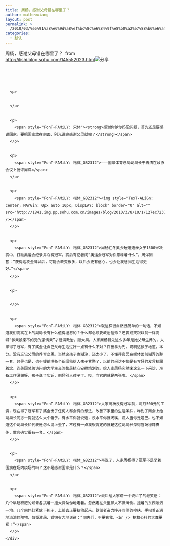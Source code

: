 ```yaml
---
title: 周杨，感谢父母错在哪里了？
author: mathewxiang
layout: post
permalink: >
  /2010/03/%e5%91%a8%e6%9d%a8%ef%bc%8c%e6%84%9f%e8%b0%a2%e7%88%b6%e6%af%8d%e9%94%99%e5%9c%a8%e5%93%aa%e9%87%8c%e4%ba%86%ef%bc%9f/
categories:
  - 默认
---
```

周杨，感谢父母错在哪里了？  from <http://ilishi.blog.sohu.com/145552023.html><span><a style="MArGin-riGHT: 10px" entrytitle="周杨，感谢父母错在哪里了？" data-sharetype="31" data-title="#{@entryTitle}" data-url="http://ilishi.blog.sohu.com/145552023.html" data-abstracts="#{#main-content@innerText<51}" data-ext="{v:'1',xpt:'#{$_xpt}'}"><img title="分享" alt="分享" src="http://js2.pp.sohu.com.cn/ppp/blog/styles_ppp/images/btn_share_s2.gif" /></a></span>

<div>
  <span> </span>
</div>

<div>
  <div>
    <div style="Line-HeiGHT: 160%; FonT-siZe: 14px">
      <p>
            <img style="TexT-ALiGn: center; MArGin: 0px auto 10px; DispLAY: block" border="0" alt="" src="http://1811.img.pp.sohu.com.cn/images/blog/2010/3/8/10/29/127ec7083fcg214.jpg" />
      </p>
      
      <p>
         
      </p>
      
      <p>
        <span style="FonT-FAMiLY: 宋体"><strong>感谢你爹你妈没问题，首先还是要感谢国家。要把国家放在前面，别光说完感谢父母就完了</strong></span>
      </p>
      
      <p>
        <span style="FonT-FAMiLY: 楷体_GB2312">———国家体育总局副局长于再清在政协会议上批评周洋</span>
      </p>
      
      <p>
        <span style="FonT-FAMiLY: 楷体_GB2312"><img style="TexT-ALiGn: center; MArGin: 0px auto 10px; DispLAY: block" border="0" alt="" src="http://1841.img.pp.sohu.com.cn/images/blog/2010/3/8/10/1/127ec723737g214.jpg" /></span>
      </p>
      
      <p>
        <span style="FonT-FAMiLY: 楷体_GB2312">周杨在冬奥会短道速滑女子1500米决赛中，打破奥运会纪录并夺得冠军。赛后有记者问“奥运会冠军对你意味着什么”，周洋回答：“获得这枚金牌以后，可能会改变很多，以后会更有信心，也会让我爸妈生活得更好。”</span>
      </p>
      
      <p>
         
      </p>
      
      <p>
        <span style="FonT-FAMiLY: 楷体_GB2312">就这样很自然很简单的一句话，不知道我们高高在上的副局长有什么值得埋怨的？什么都必须要政治挂帅？还要成天跟以前一样高喊“爹亲娘亲不如党的恩情亲”才是讲政治，顾大局。人家周杨首先这么多年是她父母生养的，人家得了冠军，有了奖金让自己父母生活过好一点有什么不对？百善孝为先，说明这孩子地道，本分。没有忘记父母的养育之恩。当然这孩子也糊涂，还太小了，不懂得官员在媒体面前糊弄的那一套，领导也是，也不提前准备个新闻稿给人孩子背熟了，以前的采访不都是有写好的发言稿跟着念，连美国总统访问的大学生交流都是精心安排策划的。给人家周杨突然来这么一下采访，准备工作没做好，孩子说了实话，倒怪别人孩子了。哎，当官的就是两张嘴。</span>
      </p>
      
      <p>
        <span style="FonT-FAMiLY: 楷体_GB2312">人家周杨没得冠军前，每月500元的工资，现在得了冠军有了奖金出于任何人都会有的想法，改善下家里的生活条件，咋到了两会上给副局长同志一提就这么大个帽子。有水平你就说话，没水平你就闭嘴，没人当你是哑巴。也不知道这个副局长和代表是怎么混上去了，不过有一点我很肯定的就是这位副局长深得官场秘籍真传，做官确实很有一套。</span>
      </p>
      
      <p>
        <span style="FonT-FAMiLY: 楷体_GB2312">再说了，人家周杨得了冠军不是举着国旗在场内绕场的吗？这不是感谢国家是什么？</span>
      </p>
      
      <p>
        <span style="FonT-FAMiLY: 楷体_GB2312">最后给大家讲一个说烂了的老笑话：几个早起积肥的知青各挑着一担大粪匆匆地走着。忽然走在头里那人不慎滑倒。担着的东西泼洒一地。几个同伴赶紧放下担子，上前去正要扶他起来。跌倒者奋力挣开同伴的搀扶，手指着正满地流淌的那物，慷慨激昂、铿锵有力地说道：“同志们，不要管我，<br /> 抢救公社的大粪要紧！”</span>
      </p>
    </div>
  </div>
</div>